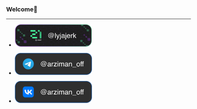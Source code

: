 ### Welcome👋
<hr>

- <a href="#">
  <img src="https://github.com/ArzimanOff/ArzimanOff/blob/main/s21_me.svg" width="210px">
</a>

- <a href="https://t.me/arziman_off">
  <img src="https://github.com/ArzimanOff/ArzimanOff/blob/main/tg_me.svg" width="210px">
</a>

- <a href="https://vk.com/arziman_off">
  <img src="https://github.com/ArzimanOff/ArzimanOff/blob/main/vk_me.svg" width="210px">
</a>
